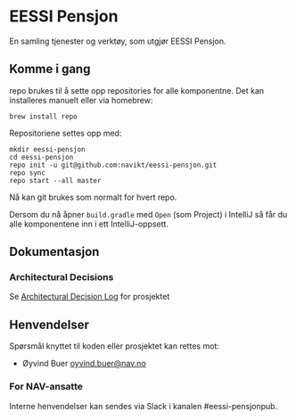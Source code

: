 # EESSI Pensjon

En samling tjenester og verktøy, som utgjør EESSI Pensjon.

## Komme i gang

repo brukes til å sette opp repositories for alle komponentne. Det kan installeres manuelt eller via homebrew:

`brew install repo`

Repositoriene settes opp med:

```
mkdir eessi-pensjon
cd eessi-pensjon
repo init -u git@github.com:navikt/eessi-pensjon.git
repo sync
repo start --all master
```

Nå kan git brukes som normalt for hvert repo.

Dersom du nå åpner `build.gradle` med `Open` (som Project) i IntelliJ så får du alle komponentene inn i ett IntelliJ-oppsett.

## Dokumentasjon

### Architectural Decisions

Se [Architectural Decision Log](docs/adr/index.md) for prosjektet

## Henvendelser

Spørsmål knyttet til koden eller prosjektet kan rettes mot:

* Øyvind Buer oyvind.buer@nav.no

### For NAV-ansatte

Interne henvendelser kan sendes via Slack i kanalen #eessi-pensjonpub.
